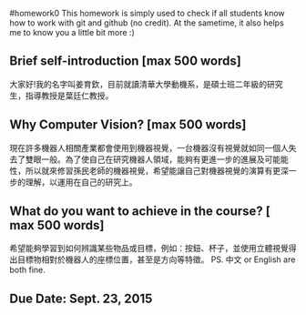 #homework0
This homework is simply used to check if all students know how to work with git and github (no credit).
At the sametime, it also helps me to know you a little bit more :)

## Brief self-introduction [max 500 words]
大家好!我的名字叫姜育欽，目前就讀清華大學動機系，是碩士班二年級的研究生，指導教授是葉廷仁教授。

## Why Computer Vision? [max 500 words]
現在許多機器人相關產業都會使用到機器視覺，一台機器沒有視覺就如同一個人失去了雙眼一般。為了使自己在研究機器人領域，能夠有更進一步的進展及可能能性，所以就來修習孫民老師的機器視覺，希望能讓自己對機器視覺的演算有更深一步的理解，以運用在自己的研究上。

## What do you want to achieve in the course? [ max 500 words]
希望能夠學習到如何辨識某些物品或目標，例如：按鈕、杯子，並使用立體視覺得出目標物相對於機器人的座標位置，甚至是方向等特徵。
PS. 中文 or English are both fine.

## Due Date: Sept. 23, 2015
